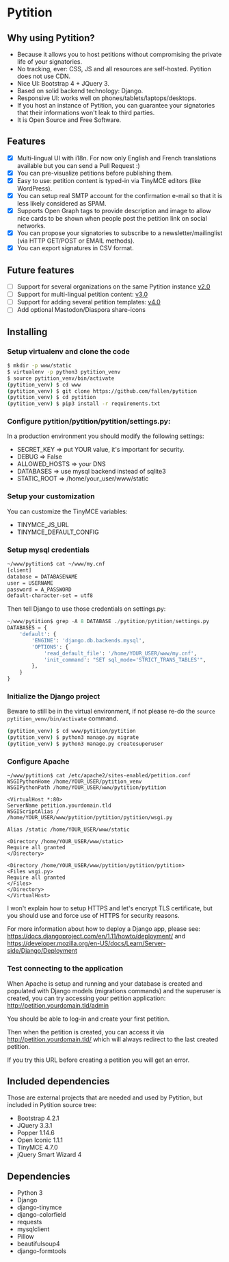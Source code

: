 # Pytition

## Why using Pytition?

* Because it allows you to host petitions without compromising the private life of your signatories.
* No tracking, ever: CSS, JS and all resources are self-hosted. Pytition does not use CDN.
* Nice UI: Bootstrap 4 + JQuery 3.
* Based on solid backend technology: Django.
* Responsive UI: works well on phones/tablets/laptops/desktops.
* If you host an instance of Pytition, you can guarantee your signatories that their informations won't leak to third parties.
* It is Open Source and Free Software.

## Features

* [x] Multi-lingual UI with i18n. For now only English and French translations available but you can send a Pull Request :)
* [x] You can pre-visualize petitions before publishing them.
* [x] Easy to use: petition content is typed-in via TinyMCE editors (like WordPress).
* [x] You can setup real SMTP account for the confirmation e-mail so that it is less likely considered as SPAM.
* [x] Supports Open Graph tags to provide description and image to allow nice cards to be shown when people post the petition link on social networks.
* [x] You can propose your signatories to subscribe to a newsletter/mailinglist (via HTTP GET/POST or EMAIL methods).
* [x] You can export signatures in CSV format.

## Future features

* [ ] Support for several organizations on the same Pytition instance [v2.0](https://github.com/fallen/Pytition/milestone/2)
* [ ] Support for multi-lingual petition content: [v3.0](https://github.com/fallen/Pytition/milestone/3)
* [ ] Support for adding several petition templates: [v4.0](https://github.com/fallen/Pytition/milestone/4)
* [ ] Add optional Mastodon/Diaspora share-icons

## Installing

### Setup virtualenv and clone the code

```bash
$ mkdir -p www/static
$ virtualenv -p python3 pytition_venv
$ source pytition_venv/bin/activate
(pytition_venv) $ cd www
(pytition_venv) $ git clone https://github.com/fallen/pytition
(pytition_venv) $ cd pytition
(pytition_venv) $ pip3 install -r requirements.txt
```

### Configure pytition/pytition/pytition/settings.py:

In a production environment you should modify the following settings:
* SECRET_KEY => put YOUR value, it's important for security.
* DEBUG => False
* ALLOWED_HOSTS => your DNS
* DATABASES => use mysql backend instead of sqlite3
* STATIC_ROOT => /home/your_user/www/static

### Setup your customization

You can customize the TinyMCE variables:

* TINYMCE_JS_URL
* TINYMCE_DEFAULT_CONFIG

### Setup mysql credentials

```bash
~/www/pytition$ cat ~/www/my.cnf
[client]
database = DATABASENAME
user = USERNAME
password = A_PASSWORD
default-character-set = utf8
```

Then tell Django to use those credentials on settings.py:

```python
~/www/pytition$ grep -A 8 DATABASE ./pytition/pytition/settings.py
DATABASES = {
    'default': {
        'ENGINE': 'django.db.backends.mysql',
        'OPTIONS': {
            'read_default_file': '/home/YOUR_USER/www/my.cnf',
            'init_command': "SET sql_mode='STRICT_TRANS_TABLES'",
        },
    }
}

```

### Initialize the Django project

Beware to still be in the virtual environment, if not please re-do the ```source pytition_venv/bin/activate``` command.

```bash
(pytition_venv) $ cd www/pytition/pytition
(pytition_venv) $ python3 manage.py migrate
(pytition_venv) $ python3 manage.py createsuperuser
```

### Configure Apache

```
~/www/pytition$ cat /etc/apache2/sites-enabled/petition.conf
WSGIPythonHome /home/YOUR_USER/pytition_venv
WSGIPythonPath /home/YOUR_USER/www/pytition/pytition

<VirtualHost *:80>
ServerName petition.yourdomain.tld
WSGIScriptAlias / /home/YOUR_USER/www/pytition/pytition/pytition/wsgi.py

Alias /static /home/YOUR_USER/www/static

<Directory /home/YOUR_USER/www/static>
Require all granted
</Directory>

<Directory /home/YOUR_USER/www/pytition/pytition/pytition>
<Files wsgi.py>
Require all granted
</Files>
</Directory>
</VirtualHost>
```

I won't explain how to setup HTTPS and let's encrypt TLS certificate, but you should use and force use of HTTPS for security reasons.

For more information about how to deploy a Django app, please see: https://docs.djangoproject.com/en/1.11/howto/deployment/ and https://developer.mozilla.org/en-US/docs/Learn/Server-side/Django/Deployment

### Test connecting to the application

When Apache is setup and running and your database is created and populated with Django models (migrations commands) and the superuser is created, you can try accessing your petition application: http://petition.yourdomain.tld/admin

You should be able to log-in and create your first petition.

Then when the petition is created, you can access it via http://petition.yourdomain.tld/ which will always redirect to the last created petition.

If you try this URL before creating a petition you will get an error.

## Included dependencies

Those are external projects that are needed and used by Pytition, but included in Pytition source tree:

* Bootstrap 4.2.1
* JQuery 3.3.1
* Popper 1.14.6
* Open Iconic 1.1.1
* TinyMCE 4.7.0
* jQuery Smart Wizard 4

## Dependencies

* Python 3
* Django
* django-tinymce
* django-colorfield
* requests
* mysqlclient
* Pillow
* beautifulsoup4
* django-formtools
